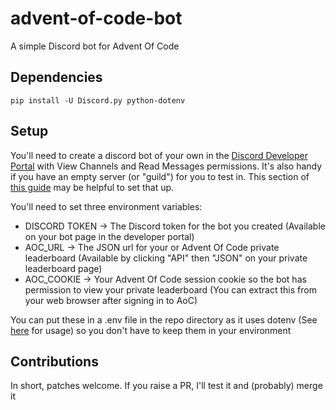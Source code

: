 # advent-of-code-bot
A simple Discord bot for Advent Of Code

## Dependencies
    pip install -U Discord.py python-dotenv

## Setup

You'll need to create a discord bot of your own in the [Discord Developer Portal](https://discord.com/developers/applications) with View Channels and Read Messages permissions. It's also handy if you have an empty server (or "guild") for you to test in. This section of [this guide](https://realpython.com/how-to-make-a-discord-bot-python/#how-to-make-a-discord-bot-in-the-developer-portal) may be helpful to set that up.

You'll need to set three environment variables:
* DISCORD TOKEN -> The Discord token for the bot you created (Available on your bot page in the developer portal)
* AOC_URL -> The JSON url for your or Advent Of Code private leaderboard (Available by clicking "API" then "JSON" on your private leaderboard page)
* AOC_COOKIE -> Your Advent Of Code session cookie so the bot has permission to view your private leaderboard (You can extract this from your web browser after signing in to AoC)

You can put these in a .env file in the repo directory as it uses dotenv (See [here](https://pypi.org/project/python-dotenv/) for usage) so you don't have to keep them in your environment

## Contributions

In short, patches welcome. If you raise a PR, I'll test it and (probably) merge it
